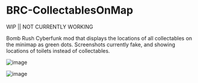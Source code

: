 # BRC-CollectablesOnMap

WIP || NOT CURRENTLY WORKING

Bomb Rush Cyberfunk mod that displays the locations of all collectables on the minimap as green dots. Screenshots currently fake, and showing locations of toilets instead of collectables. 

![image](https://github.com/faejr/BRCToilet/assets/752642/eab7a398-5ea8-461d-a5b7-dc8dd2bfbfb0)

![image](https://github.com/faejr/BRCToilet/assets/752642/39ba9ce7-84f9-46b8-87e7-0ea0bc93052b)
